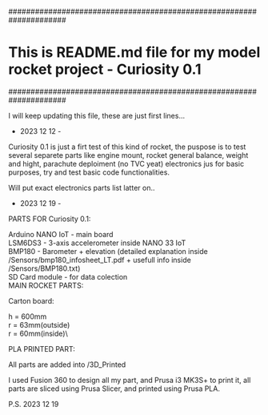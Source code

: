  #####################################################################
 # This is README.md file for my model rocket project - Curiosity 0.1 #
 #####################################################################

I will keep updating this file, these are just first lines...

- 2023 12 12 - 

Curiosity 0.1 is just a firt test of this kind of rocket, the puspose is to test several separete parts like engine mount, rocket general balance, weight and hight, parachute deploiment (no TVC yeat) electronics jus for basic purposes, try and test basic code functionalities.

Will put exact electronics parts list latter on..

- 2023 12 19 - 

PARTS FOR Curiosity 0.1:

Arduino NANO IoT - main board\
LSM6DS3 - 3-axis accelerometer inside NANO 33 IoT\
BMP180 - Barometer + elevation (detailed explanation inside /Sensors/bmp180_infosheet_LT.pdf + usefull info inside /Sensors/BMP180.txt)\
SD Card module - for data colection 
\
MAIN ROCKET PARTS:

Carton board: 

h = 600mm\
r = 63mm(outside)\
r = 60mm(inside)\

PLA PRINTED PART:

All parts are added into /3D_Printed

I used Fusion 360 to design all my part, and Prusa i3 MK3S+ to print it, all parts are sliced using Prusa Slicer, and printed using Prusa PLA.

P.S. 2023 12 19